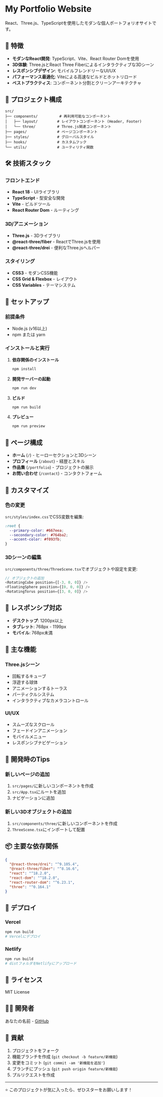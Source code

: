 # My Portfolio Website

React、Three.js、TypeScriptを使用したモダンな個人ポートフォリオサイトです。

## 🚀 特徴

- **モダンなReact開発**: TypeScript、Vite、React Router Domを使用
- **3D体験**: Three.jsとReact Three Fiberによるインタラクティブな3Dシーン
- **レスポンシブデザイン**: モバイルフレンドリーなUI/UX
- **パフォーマンス最適化**: Viteによる高速なビルドとホットリロード
- **ベストプラクティス**: コンポーネント分割とクリーンアーキテクチャ

## 📁 プロジェクト構成

```
src/
├── components/          # 再利用可能なコンポーネント
│   ├── layout/         # レイアウトコンポーネント (Header, Footer)
│   └── three/          # Three.js関連コンポーネント
├── pages/              # ページコンポーネント
├── styles/             # グローバルスタイル
├── hooks/              # カスタムフック
└── utils/              # ユーティリティ関数
```

## 🛠️ 技術スタック

### フロントエンド
- **React 18** - UIライブラリ
- **TypeScript** - 型安全な開発
- **Vite** - ビルドツール
- **React Router Dom** - ルーティング

### 3D/アニメーション
- **Three.js** - 3Dライブラリ
- **@react-three/fiber** - ReactでThree.jsを使用
- **@react-three/drei** - 便利なThree.jsヘルパー

### スタイリング
- **CSS3** - モダンCSS機能
- **CSS Grid & Flexbox** - レイアウト
- **CSS Variables** - テーマシステム

## 🚀 セットアップ

### 前提条件
- Node.js (v16以上)
- npm または yarn

### インストールと実行

1. **依存関係のインストール**
   ```bash
   npm install
   ```

2. **開発サーバーの起動**
   ```bash
   npm run dev
   ```

3. **ビルド**
   ```bash
   npm run build
   ```

4. **プレビュー**
   ```bash
   npm run preview
   ```

## 📄 ページ構成

- **ホーム** (`/`) - ヒーローセクションと3Dシーン
- **プロフィール** (`/about`) - 経歴とスキル
- **作品集** (`/portfolio`) - プロジェクトの展示
- **お問い合わせ** (`/contact`) - コンタクトフォーム

## 🎨 カスタマイズ

### 色の変更
`src/styles/index.css`でCSS変数を編集:

```css
:root {
  --primary-color: #667eea;
  --secondary-color: #764ba2;
  --accent-color: #f093fb;
}
```

### 3Dシーンの編集
`src/components/three/ThreeScene.tsx`でオブジェクトや設定を変更:

```typescript
// オブジェクトの追加
<RotatingCube position={[-3, 0, 0]} />
<FloatingSphere position={[0, 0, 0]} />
<RotatingTorus position={[3, 0, 0]} />
```

## 📱 レスポンシブ対応

- **デスクトップ**: 1200px以上
- **タブレット**: 768px - 1199px
- **モバイル**: 768px未満

## 🌟 主な機能

### Three.jsシーン
- 回転するキューブ
- 浮遊する球体
- アニメーションするトーラス
- パーティクルシステム
- インタラクティブなカメラコントロール

### UI/UX
- スムーズなスクロール
- フェードインアニメーション
- モバイルメニュー
- レスポンシブナビゲーション

## 🔧 開発時のTips

### 新しいページの追加
1. `src/pages/`に新しいコンポーネントを作成
2. `src/App.tsx`にルートを追加
3. ナビゲーションに追加

### 新しい3Dオブジェクトの追加
1. `src/components/three/`に新しいコンポーネントを作成
2. `ThreeScene.tsx`にインポートして配置

## 📦 主要な依存関係

```json
{
  "@react-three/drei": "^9.105.4",
  "@react-three/fiber": "^8.16.6",
  "react": "^18.2.0",
  "react-dom": "^18.2.0",
  "react-router-dom": "^6.23.1",
  "three": "^0.164.1"
}
```

## 🚀 デプロイ

### Vercel
```bash
npm run build
# Vercelにデプロイ
```

### Netlify
```bash
npm run build
# distフォルダをNetlifyにアップロード
```

## 📄 ライセンス

MIT License

## 👨‍💻 開発者

あなたの名前 - [GitHub](https://github.com/yourusername)

## 🤝 貢献

1. プロジェクトをフォーク
2. 機能ブランチを作成 (`git checkout -b feature/新機能`)
3. 変更をコミット (`git commit -am '新機能を追加'`)
4. ブランチにプッシュ (`git push origin feature/新機能`)
5. プルリクエストを作成

---

⭐ このプロジェクトが気に入ったら、ぜひスターをお願いします！
